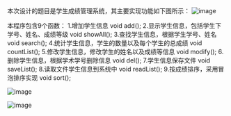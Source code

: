 本次设计的题目是学生成绩管理系统，其主要实现功能如下图所示：
![image](https://user-images.githubusercontent.com/121162814/209548460-4ad8c296-7a10-44ff-b030-00b78800f8d5.png)

本程序包含9个函数：
1.增加学生信息
void add();
2.显示学生信息，包括学生下学号、姓名、成绩等级
void showAll();
3.查找学生信息，根据学生学号、姓名
void search();
4.统计学生信息，学生的数量以及每个学生的总成绩
void countList();
5.修改学生信息，修改学生的姓名以及成绩等信息
void modify();
6.删除学生信息，根据学术学号删除信息
void del();
7.学生信息保存文件
void saveList();
8.读取文件学生信息到系统中
void readList();
9.按成绩排序，采用冒泡排序实现
void sort();

![image](https://user-images.githubusercontent.com/121162814/209547116-3028606f-f5b8-4518-8d09-6f83f95204a7.png)

![image](https://user-images.githubusercontent.com/121162814/209550103-aef55f76-3be8-490a-81e1-ab8544feb686.png)

